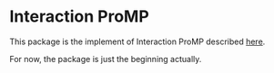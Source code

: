 # Interaction ProMP

This package is the implement of Interaction ProMP described [here](http://www.ausy.tu-darmstadt.de/uploads/Team/PubGJMaeda/phase_estim_IJRR.pdf).

For now, the package is just the beginning actually. 
